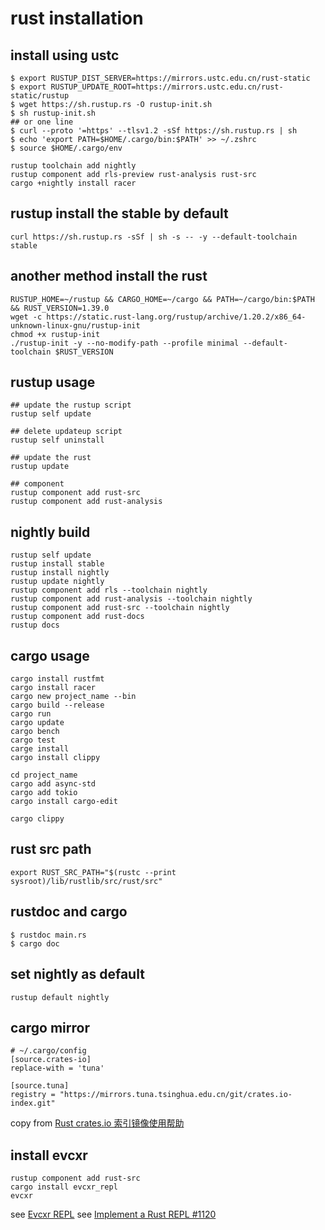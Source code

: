 # rust installation

## install using ustc

``` shell
$ export RUSTUP_DIST_SERVER=https://mirrors.ustc.edu.cn/rust-static
$ export RUSTUP_UPDATE_ROOT=https://mirrors.ustc.edu.cn/rust-static/rustup
$ wget https://sh.rustup.rs -O rustup-init.sh
$ sh rustup-init.sh
## or one line
$ curl --proto '=https' --tlsv1.2 -sSf https://sh.rustup.rs | sh
$ echo 'export PATH=$HOME/.cargo/bin:$PATH' >> ~/.zshrc
$ source $HOME/.cargo/env

rustup toolchain add nightly
rustup component add rls-preview rust-analysis rust-src
cargo +nightly install racer

```
## rustup install the stable by default

``` shell
curl https://sh.rustup.rs -sSf | sh -s -- -y --default-toolchain stable
```

## another method install the rust

``` shell
RUSTUP_HOME=~/rustup && CARGO_HOME=~/cargo && PATH=~/cargo/bin:$PATH && RUST_VERSION=1.39.0
wget -c https://static.rust-lang.org/rustup/archive/1.20.2/x86_64-unknown-linux-gnu/rustup-init
chmod +x rustup-init
./rustup-init -y --no-modify-path --profile minimal --default-toolchain $RUST_VERSION
```

## rustup usage

``` shell
## update the rustup script
rustup self update

## delete updateup script
rustup self uninstall

## update the rust
rustup update

## component
rustup component add rust-src
rustup component add rust-analysis

```

## nightly build

``` shell
rustup self update
rustup install stable
rustup install nightly
rustup update nightly
rustup component add rls --toolchain nightly
rustup component add rust-analysis --toolchain nightly
rustup component add rust-src --toolchain nightly
rustup component add rust-docs
rustup docs
```

## cargo usage

``` shell
cargo install rustfmt
cargo install racer
cargo new project_name --bin
cargo build --release
cargo run
cargo update
cargo bench
cargo test
carge install
cargo install clippy

cd project_name
cargo add async-std
cargo add tokio
cargo install cargo-edit

cargo clippy
```

## rust src path

``` shell
export RUST_SRC_PATH="$(rustc --print sysroot)/lib/rustlib/src/rust/src"
```

## rustdoc and cargo

``` shell
$ rustdoc main.rs
$ cargo doc
```

## set nightly as default

``` shell
rustup default nightly
```

## cargo mirror

``` shell
# ~/.cargo/config
[source.crates-io]
replace-with = 'tuna'

[source.tuna]
registry = "https://mirrors.tuna.tsinghua.edu.cn/git/crates.io-index.git"
```
copy from [Rust crates.io 索引镜像使用帮助](https://mirrors.tuna.tsinghua.edu.cn/help/crates.io-index.git/)


## install evcxr

``` shell
rustup component add rust-src
cargo install evcxr_repl
evcxr
```
see [Evcxr REPL](https://github.com/google/evcxr/blob/master/evcxr_repl/README.md)
see [Implement a Rust REPL #1120](https://github.com/rust-lang/rust/issues/1120)
